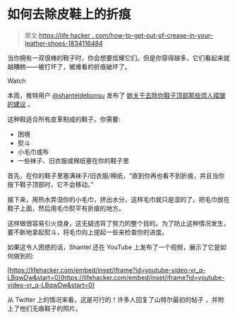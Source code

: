 # 如何去除皮鞋上的折痕

> 原文:[https://life hacker . com/how-to-get-out-of-crease-in-your-leather-shoes-1834116484](https://lifehacker.com/how-to-get-rid-of-creases-in-your-leather-shoes-1834116484)

当你拥有一双很棒的鞋子时，你会想要炫耀它们。但是你穿得越多，它们看起来就越糟糕——被打坏了，被难看的折痕破坏了。

Watch

本周，推特用户 [@shanteldebonsu](https://twitter.com/shanteldebonsu/status/1117740672868659205) 发布了 [她关于去除你鞋子顶部那些烦人褶皱的建议](https://twitter.com/shanteldebonsu/status/1117740672868659205) 。

这种鞋适合所有皮革制成的鞋子。你需要:

*   困境
*   熨斗
*   小毛巾或布
*   一些袜子、旧衣服或棉纸塞在你的鞋子里

首先，在你的鞋子里塞满袜子/旧衣服/棉纸，“直到你再也看不到折痕，并且当你按下鞋子顶部时，它不会移动。”

接下来，用热水弄湿你的小毛巾，挤出水分，这样毛巾就只是湿的了。把毛巾放在鞋子上面，然后用毛巾熨平有折痕的地方。

这样做很容易引火烧身，这无疑违背了努力的整个目的。为了防止这种情况发生，要不断地拿起熨斗，将毛巾向上提起一些来检查你的进度。

如果这令人困惑的话，Shantel 还在 YouTube 上发布了一个视频，展示了它是如何做到的:

 [https://lifehacker.com/embed/inset/iframe?id=youtube-video-vr_q-LBqwDw&start=0](https://lifehacker.com/embed/inset/iframe?id=youtube-video-vr_q-LBqwDw&start=0) 

从 Twitter 上的情况来看，这是可行的！许多人回复了山特尔最初的帖子 ，并附上了他们无痕鞋子的照片。